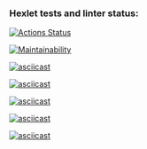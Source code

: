 ### Hexlet tests and linter status:
[![Actions Status](https://github.com/vitasbigboy/frontend-project-44/actions/workflows/hexlet-check.yml/badge.svg)](https://github.com/vitasbigboy/frontend-project-44/actions)

[![Maintainability](https://api.codeclimate.com/v1/badges/866176eaef3ef1941252/maintainability)](https://codeclimate.com/github/vitasbigboy/frontend-project-44/maintainability)

[![asciicast](https://asciinema.org/a/z2Lnh1B1tXlrxbMrofnseaYuG.svg)](https://asciinema.org/a/z2Lnh1B1tXlrxbMrofnseaYuG)

[![asciicast](https://asciinema.org/a/SXBCJuVD5KyLY9CQPFiUkm0ex.svg)](https://asciinema.org/a/SXBCJuVD5KyLY9CQPFiUkm0ex)

[![asciicast](https://asciinema.org/a/IIqM4VtJx329IF7x11lZIShuZ.svg)](https://asciinema.org/a/IIqM4VtJx329IF7x11lZIShuZ)

[![asciicast](https://asciinema.org/a/EythDYAMWOS3XYJEgoWyW4Anb.svg)](https://asciinema.org/a/EythDYAMWOS3XYJEgoWyW4Anb)

[![asciicast](https://asciinema.org/a/ERCks6XjlO6tWI9mBWQkJWnuY.svg)](https://asciinema.org/a/ERCks6XjlO6tWI9mBWQkJWnuY)